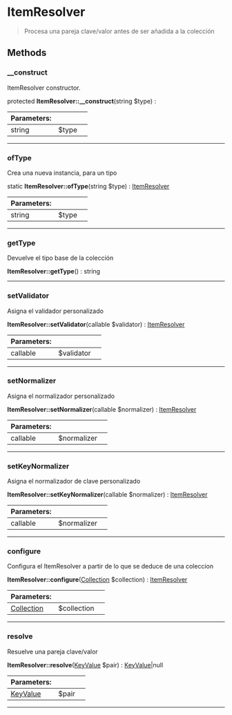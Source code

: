 
                                                                                                                                            
    
# ItemResolver


> Procesa una pareja clave/valor antes de ser añadida a la colección
>
> 








## Methods

### __construct
ItemResolver constructor.


protected **ItemResolver::__construct**(string $type) : 


|Parameters: | | |
| --- | --- | --- |
|string |$type |  |

---


### ofType
Crea una nueva instancia, para un tipo


static **ItemResolver::ofType**(string $type) : [ItemResolver](../../../ItemResolver.md)


|Parameters: | | |
| --- | --- | --- |
|string |$type |  |

---


### getType
Devuelve el tipo base de la colección


**ItemResolver::getType**() : string



---


### setValidator
Asigna el validador personalizado


**ItemResolver::setValidator**(callable $validator) : [ItemResolver](../../../ItemResolver.md)


|Parameters: | | |
| --- | --- | --- |
|callable |$validator |  |

---


### setNormalizer
Asigna el normalizador personalizado


**ItemResolver::setNormalizer**(callable $normalizer) : [ItemResolver](../../../ItemResolver.md)


|Parameters: | | |
| --- | --- | --- |
|callable |$normalizer |  |

---


### setKeyNormalizer
Asigna el normalizador de clave personalizado


**ItemResolver::setKeyNormalizer**(callable $normalizer) : [ItemResolver](../../../ItemResolver.md)


|Parameters: | | |
| --- | --- | --- |
|callable |$normalizer |  |

---


### configure
Configura el ItemResolver a partir de lo que se deduce de una coleccion


**ItemResolver::configure**([Collection](../../../Collection.md) $collection) : [ItemResolver](../../../ItemResolver.md)


|Parameters: | | |
| --- | --- | --- |
|[Collection](../../../Collection.md) |$collection |  |

---


### resolve
Resuelve una pareja clave/valor


**ItemResolver::resolve**([KeyValue](../../../KeyValue.md) $pair) : [KeyValue](../../../KeyValue.md)|null


|Parameters: | | |
| --- | --- | --- |
|[KeyValue](../../../KeyValue.md) |$pair |  |

---


                                                                                                                                                                                                                                                                                                                                                                                                            
    
                                                                                                                                                                                                                                                                             
                